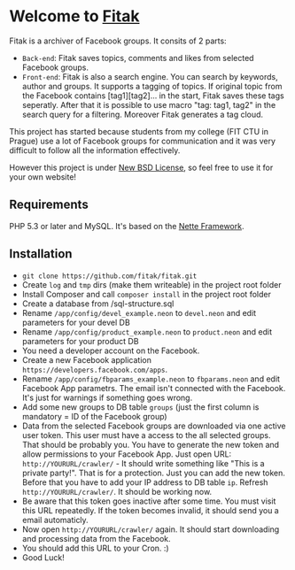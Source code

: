 Welcome to [Fitak](http://www.fitak.cz)
=======================================

Fitak is a archiver of Facebook groups. It consits of 2 parts:

- `Back-end`: Fitak saves topics, comments and likes from selected Facebook groups.
- `Front-end`: Fitak is also a search engine. You can search by keywords, author and
	groups. It supports a tagging of topics. If original topic from the Facebook contains [tag1][tag2]...
	in the start, Fitak saves these tags seperatly. After that it is possible to use macro "tag: tag1, tag2"
	in the search query for a filtering. Moreover Fitak generates a tag cloud.

This project has started because students from my college (FIT CTU in Prague) use a lot of Facebook
groups for communication and it was very difficult to follow all the information effectively.

However this project is under [New BSD License](http://en.wikipedia.org/wiki/BSD_licenses#3-clause_license_.28.22New_BSD_License.22_or_.22Modified_BSD_License.22.29), so feel free to use it for your own website!

Requirements
------------
PHP 5.3 or later and MySQL. It's based on the [Nette Framework](https://github.com/nette/nette).

Installation
------------
- `git clone https://github.com/fitak/fitak.git`
- Create `log` and `tmp` dirs (make them writeable) in the project root folder
- Install Composer and call `composer install` in the project root folder
- Create a database from /sql-structure.sql
- Rename `/app/config/devel_example.neon` to `devel.neon` and edit parameters for your devel DB
- Rename `/app/config/product_example.neon` to `product.neon` and edit parameters for your product DB
- You need a developer account on the Facebook.
- Create a new Facebook application `https://developers.facebook.com/apps`.
- Rename `/app/config/fbparams_example.neon` to `fbparams.neon` and edit Facebook App parametrs. The
	email isn't connected with the Facebook. It's just for warnings if something goes wrong.
- Add some new groups to DB table `groups` (just the first column is mandatory = ID of the Facebook group)
- Data from the selected Facebook groups are downloaded via one active user token. This user must have a
	access to the all selected groups. That should be probably you. You have to generate the new token
	and allow permissions to your Facebook App. Just open URL: `http://YOURURL/crawler/` - It should write
	something like "This is a private party!". That is for a protection. Just you can add the new token.
	Before that you have to add your IP address to DB table `ip`. Refresh `http://YOURURL/crawler/`. It should
	be working now.
- Be aware that this token goes inactive after some time. You must visit this URL repeatedly. If the token
	becomes invalid, it should send you a email automaticly.
- Now open `http://YOURURL/crawler/` again. It should start downloading and processing data from the Facebook.
- You should add this URL to your Cron. :)
- Good Luck!
